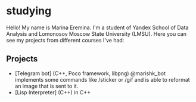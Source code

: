 # studying
Hello! My name is Marina Eremina. I'm a student of Yandex School of Data Analysis and Lomonosov Moscow State University (LMSU). Here you can see my projects from different courses I've had:

## Projects

* [Telegram bot] (C++, Poco framework, libpng) @marishk_bot implements some commands like /sticker or /gif and is able to reformat an image that is sent to it.
* [Lisp Interpreter] (C++) in C++

